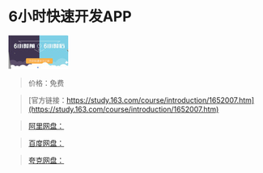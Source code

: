# 6小时快速开发APP

![img](../../../assets/study163/free/6631249185120123903.png)

> 价格：免费

> [官方链接：https://study.163.com/course/introduction/1652007.htm](https://study.163.com/course/introduction/1652007.htm)

> [阿里网盘：]()

> [百度网盘：]()

> [夸克网盘：]()
